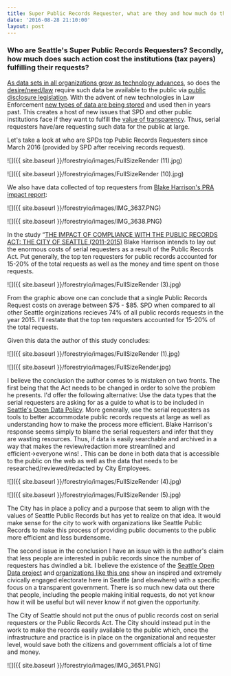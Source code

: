 ```yaml
---
title: Super Public Records Requester, what are they and how much do they cost?
date: '2016-08-28 21:10:00'
layout: post
---
```

### Who are Seattle's Super Public Records Requesters? Secondly, how much does such action cost the institutions (tax payers) fulfilling their requests?  

[As data sets in all organizations grow as technology advances](http://www.vanguardngr.com/2015/01/mastering-small-data-big-data-2/), so does the [desire/need/law](http://www.seattle.gov/cityattorney/how-do-i/file-a-public-disclosure-request) require such data be available to the public via [public disclosure legislation](http://apps.leg.wa.gov/RCW/default.aspx?cite=42.56&full=true).  With the advent of new technologies in Law Enforcement [new types of data are being stored](http://www.nbcnews.com/news/us-news/new-baltimore-aerial-surveillance-program-raises-trust-issues-n638496) and used then in years past.  This creates a host of new issues that SPD and other public institutions face if they want to fulfill the [value of transparency](http://www.qog.pol.gu.se/digitalAssets/1418/1418047_2012_16_bauhr_grimes.pdf).  Thus, serial requesters have/are requesting such data for the public at large.

Let's take a look at who are SPDs top Public Records Requesters since March 2016 (provided by SPD after receiving records request).

![]({{ site.baseurl }}/forestryio/images/FullSizeRender (11).jpg)

![]({{ site.baseurl }}/forestryio/images/FullSizeRender (10).jpg)




























We also have data collected of top requesters from [Blake Harrison's PRA impact report](seattlepublicrecords.github.io/records/PRA_Impact_Study_City_of_Seattle_FINAL.pdf): 

![]({{ site.baseurl }}/forestryio/images/IMG_3637.PNG)

![]({{ site.baseurl }}/forestryio/images/IMG_3638.PNG)























In the study “[THE IMPACT OF COMPLIANCE WITH THE PUBLIC RECORDS ACT: THE CITY OF SEATTLE (2011-2015)](seattlepublicrecords.github.io/records/PRA_Impact_Study_City_of_Seattle_FINAL.pdf) Blake Harrison intends to lay out the enormous costs of serial requesters as a result of the Public Records Act. Put generally, the top ten requesters for public records accounted for 15-20% of the total requests as well as the money and time spent on those requests.  

![]({{ site.baseurl }}/forestryio/images/FullSizeRender (3).jpg)

From the graphic above one can conclude that a single Public Records Request costs on average between $75 - $85.  SPD when compared to all other Seattle orginizations recieves 74% of all public records requests in the year 2015.  I'll restate that the top ten requesters accounted for 15-20% of the total requests.

Given this data the author of this study concludes:

![]({{ site.baseurl }}/forestryio/images/FullSizeRender (1).jpg)

![]({{ site.baseurl }}/forestryio/images/FullSizeRender.jpg)

I believe the conclusion the author comes to is mistaken on two fronts.  The first being that the Act needs to be changed in order to solve the problem he presents.  I'd offer the following alternative: Use the data types that the serial requesters are asking for as a guide to what is to be included in [Seattle's Open Data Policy](http://www.seattle.gov/Documents/Departments/SeattleGovPortals/CityServices/OpenDataPolicyV1.pdf).  More generally, use the serial requesters as tools to better accommodate public records requests at large as well as understanding how to make the process more efficient.  Blake Harrison's response seems simply to blame the serial requesters and infer that they are wasting resources. Thus, if data is easily searchable and archived in a way that makes the review/redaction more streamlined and efficient→everyone wins! .  This can be done in both data that is accessible to the public on the web as well as the data that needs to be researched/reviewed/redacted by City Employees. 

![]({{ site.baseurl }}/forestryio/images/FullSizeRender (4).jpg)

![]({{ site.baseurl }}/forestryio/images/FullSizeRender (5).jpg)

The City has in place a policy and a purpose that seem to align with the values of Seattle Public Records but has yet to realize on that idea.  It would make sense for the city to work with organizations like Seattle Public Records to make this process of providing public documents to the public more efficient and less burdensome. 

The second issue in the conclusion I have an issue with is the author's claim that less people are interested in public records since the number of requesters has dwindled a bit.  I believe the existence of the [Seattle Open Data project](https://data.seattle.gov/) and [organizations like this one](https://nycopendata.socrata.com/) show an inspired and extremely civically engaged electorate here in Seattle (and elsewhere) with a specific focus on a transparent government.  There is so much new data out there that people, including the people making initial requests, do not yet know how it will be useful but will never know if not given the opportunity.  

The City of Seattle should not put the onus of public records cost on serial requesters or the Public Records Act.  The City should instead put in the work to make the records easily available to the public which, once the infrastructure and practice is in place on the organizational and requester level, would save both the citizens and government officials a lot of time and money.

![]({{ site.baseurl }}/forestryio/images/IMG_3651.PNG)